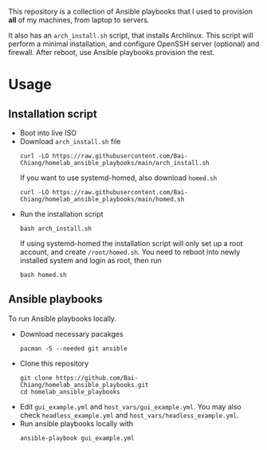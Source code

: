 This repository is a collection of Ansible playbooks that I used to provision __all__ of my machines, from laptop to servers.

It also has an `arch_install.sh` script, that installs Archlinux.
This script will perform a minimal installation, and configure OpenSSH server (optional) and firewall.
After reboot, use Ansible playbooks provision the rest.

# Usage
## Installation script
- Boot into live ISO
- Download `arch_install.sh` file
  ```
  curl -LO https://raw.githubusercontent.com/Bai-Chiang/homelab_ansible_playbooks/main/arch_install.sh
  ```
  If you want to use systemd-homed, also download `homed.sh`
  ```
  curl -LO https://raw.githubusercontent.com/Bai-Chiang/homelab_ansible_playbooks/main/homed.sh
  ```
- Run the installation script
  ```
  bash arch_install.sh
  ```
  If using systemd-homed the installation script will only set up a root account, and create `/root/homed.sh`.
  You need to reboot into newly installed system and login as root, then run 
  ```
  bash homed.sh
  ```

## Ansible playbooks
To run Ansible playbooks locally.
- Download necessary pacakges
  ```
  pacman -S --needed git ansible
  ```
- Clone this repository
  ```
  git clone https://github.com/Bai-Chiang/homelab_ansible_playbooks.git
  cd homelab_ansible_playbooks
  ```
- Edit `gui_example.yml` and `host_vars/gui_example.yml`.
  You may also check `headless_example.yml` and `host_vars/headless_example.yml`.
- Run ansible playbooks locally with
  ```
  ansible-playbook gui_example.yml
  ```
